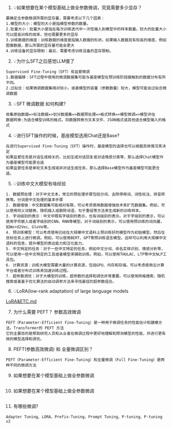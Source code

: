 1. 💡如果想要在某个模型基础上做全参数微调，究竟需要多少显存？

```text
要确定全参数微调所需的显存量，需要考虑以下几个因素：
1.模型的大小：模型的大小是指模型参数的数量。
2.批量大小：批量大小是指在每次训练迭代中一次性输入到模型中的样本数量。较大的批量大小可以提高训练的效率，但也需要更多的显存
3.训练数据的维度：训练数据的维度是指输入数据的形状。如果输入数据具有较高的维度，例如图像数据，那么所需的显存量可能会更大
4.训练设备的显存限制：最后，需要考虑训练设备的显存限制。
```

2. 💡为什么SFT之后感觉LLM傻了

```text
Supervised Fine-Tuning（SFT）有监督微调
1.数据偏移：SFT过程中使用的微调数据集可能与基座模型在预训练阶段接触到的数据分布有所不同。
2.过拟合：如果微调数据集相对较小，或者模型的容量（参数数量）较大，模型可能会过拟合微调数据
```

3. 💡SFT 微调数据 如何构建?

```text
收集原始数据=>标注数据=>划分数据集=>数据预处理=>格式转换=>模型微调=>模型评估
数据转换:为适合模型训练的格式。将数据转换为文本文件、JSON格式或其他适合模型输入的格式
```

4. 💡进行SFT操作的时候，基座模型选用Chat还是Base?

```text
在进行Supervised Fine-Tuning（SFT）操作时，基座模型的选择也可以根据具体情况来决定
如果监督任务是对话生成相关的，比如生成对话回复或对话情感分类等，那么选择Chat模型作为基座模型可能更合适
如果监督任务是单轮文本生成或非对话生成任务，那么选择Base模型作为基座模型可能更合适。
```

5. 💡训练中文大模型有啥经验

```text
1. 数据预处理：对于中文文本，常见的预处理步骤包括分词、去除停用词、词性标注、拼音转换等。分词是中文处理的基本步骤
2. 数据增强：中文数据集可能相对有限，可以考虑使用数据增强技术来扩充数据集。例如，可以使用同义词替换、随机插入或删除词语、句子重组等方法来生成新的训练样本。
3. 字词级别的表示：中文中既有字级别的表示，也有词级别的表示。对于字级别的表示，可以使用字符嵌入或者字级别的CNN、RNN等模型。对于词级别的表示，可以使用预训练的词向量，如Word2Vec、GloVe等。
4. 预训练模型：可以考虑使用已经在大规模中文语料上预训练好的模型作为初始模型，然后在目标任务上进行微调。例如，可以使用BERT、GPT等预训练语言模型。这样可以利用大规模中文语料的信息，提升模型的表达能力和泛化能力。
5. 中文特定的任务：对于一些中文特定的任务，例如中文分词、命名实体识别、情感分析等，可以使用一些中文特定的工具或者模型来辅助训练。例如，可以使用THULAC、LTP等中文NLP工具包。
6. 计算资源：训练大模型需要大量的计算资源，包括GPU、内存和存储。可以考虑使用云计算平台或者分布式训练来加速训练过程。
7. 超参数调优：对于大模型的训练，超参数的选择和调优非常重要。可以使用网格搜索、随机搜索或者基于优化算法的自动调参方法来寻找最佳的超参数组合。
```

6. 💡LoRA(low-rank adaptation)  of large language models

[LoRA&ETC.md](..%2Flangchain%2FLoRA%26ETC.md)

7. 为什么需要 PEFT？ 参数高效微调

```text
PEFT（Parameter-Efficient Fine-Tuning）是一种用于微调任务的性能估计和建模方法。Transformer的 PEFT 方法
它的主要目的是帮助研究人员和从业者在微调过程中更好地理解和预测模型的性能，并进行更有效的模型选择和调优。

```

8. PEFT(参数高效微调) 和 全量微调区别？

```text
PEFT（Parameter-Efficient Fine-Tuning）和全量微调（Full Fine-Tuning）是两种不同的微调方法
```

9. 如果想要在某个模型基础上做全参数微调

```text

```

10. 如果想要在某个模型基础上做全参数微调

```text

```

11. 有哪些微调?

```text
Adapter Tuning、LORA、Prefix-Tuning、Prompt Tuning、P-tuning、P-tuning v2
```


